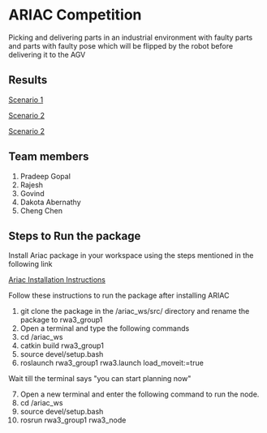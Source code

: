 # ARIAC Competition

Picking and delivering parts in an industrial environment with faulty parts and parts with faulty pose which will be flipped by the robot before delivering it to the AGV

## Results
[Scenario 1](https://www.youtube.com/watch?v=Xu1gFQL5WeM&list=PL_HqcgW4roXofxZxdxJUef4rXWphtUOpH&index=1)

[Scenario 2](https://www.youtube.com/watch?v=MJz2P6-rJoY&list=PL_HqcgW4roXofxZxdxJUef4rXWphtUOpH&index=2)

[Scenario 2](https://youtu.be/T9MkpMUNcMY)

## Team members
1. Pradeep Gopal
2. Rajesh 
3. Govind
4. Dakota Abernathy
5. Cheng Chen

## Steps to Run the package

Install Ariac package in your workspace using the steps mentioned in the following link

[Ariac Installation Instructions](https://github.com/usnistgov/ARIAC/blob/master/wiki/tutorials/installation.md)


Follow these instructions to run the package after installing ARIAC

1. git clone the package in the /ariac_ws/src/ directory and rename the package to rwa3_group1
2. Open a terminal and type the following commands
3. cd /ariac_ws
4. catkin build rwa3_group1
5. source devel/setup.bash
6. roslaunch rwa3_group1 rwa3.launch load_moveit:=true

Wait till the terminal says "you can start planning now"

7. Open a new terminal and enter the following command to run the node.
8. cd /ariac_ws
9. source devel/setup.bash
10. rosrun rwa3_group1 rwa3_node
